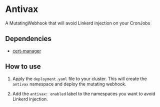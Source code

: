 # Antivax

A MutatingWebhook that will avoid Linkerd injection on your CronJobs

## Dependencies

- [cert-manager](https://cert-manager.io/) 

## How to use

1. Apply the `deployment.yaml` file to your cluster. This will create the
`antivax` namespace and deploy the mutating webhook.

2. Add the `antivax: enabled` label to the namespaces you want to avoid
Linkerd injection.
